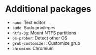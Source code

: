 # Additional packages

- `nano`: Text editor
- `sudo`: Sudo privileges
- `ntfs-3g`: Mount NTFS partitions
- `os-prober`: Detect other OS
- `grub-customizer`: Customize grub
- `chromium`: Chromium
